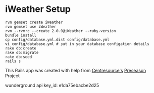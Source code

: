 iWeather Setup
=================

```Shell
rvm gemset create iWeather
rvm gemset use iWeather
rvm --rvmrc --create 2.0.0@iWeather --ruby-version
bundle install
cp config/database.yml.dist config/database.yml
vi config/database.yml # put in your database configation details
rake db:create
rake db:migrate
rake db:seed
rails s
```

This Rails app was created with help from [Centresource's](http://www.centresource.com/ "Centresource") [Preseason](http://github.com/centresource/preseason "Preseason") Project


wunderground api key_id: e1da75ebacbe2d25
